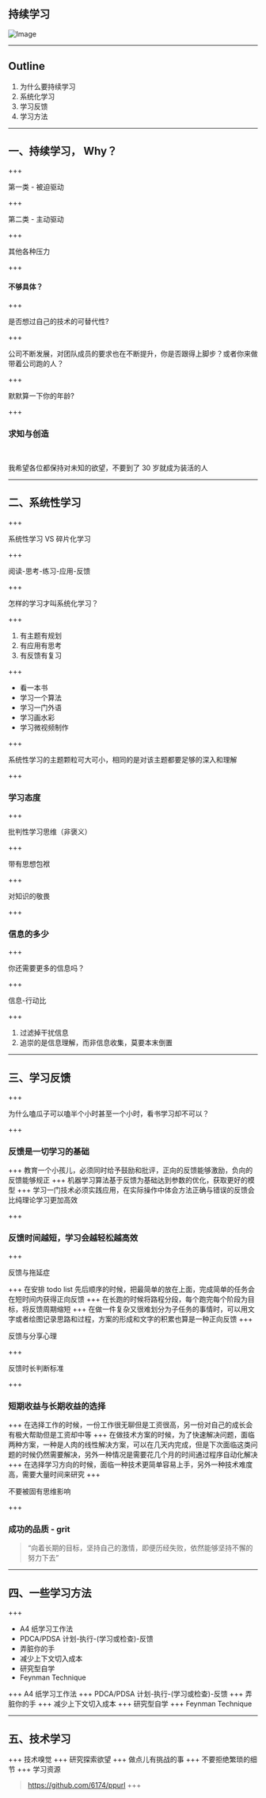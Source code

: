 ## 持续学习

![Image](./assets/md/assets/cover.png)

---

## Outline

1. 为什么要持续学习 
2. 系统化学习
3. 学习反馈
4. 学习方法

---

## 一、持续学习， Why？

+++

第一类 - 被迫驱动

+++

第二类 - 主动驱动

+++

其他各种压力

+++

#### 不够具体？

+++


是否想过自己的技术的可替代性?

+++

公司不断发展，对团队成员的要求也在不断提升，你是否跟得上脚步？或者你来做带着公司跑的人？

+++


默默算一下你的年龄?

+++

### 求知与创造

<br>

我希望各位都保持对未知的欲望，不要到了 30 岁就成为装活的人

---

## 二、系统性学习

+++

系统性学习 VS 碎片化学习

+++

阅读-思考-练习-应用-反馈

+++

怎样的学习才叫系统化学习？

+++

1. 有主题有规划
2. 有应用有思考
3. 有反馈有复习

+++

- 看一本书
- 学习一个算法
- 学习一门外语
- 学习画水彩
- 学习微视频制作

+++

系统性学习的主题颗粒可大可小，相同的是对该主题都要足够的深入和理解

+++

### 学习态度

+++

批判性学习思维（非褒义）

+++

带有思想包袱

+++

对知识的敬畏

+++


### 信息的多少

+++

你还需要更多的信息吗？

+++

信息-行动比

+++

1. 过滤掉干扰信息
2. 追崇的是信息理解，而非信息收集，莫要本末倒置

---

## 三、学习反馈

+++

为什么嗑瓜子可以嗑半个小时甚至一个小时，看书学习却不可以？

+++

### 反馈是一切学习的基础

+++
教育一个小孩儿，必须同时给予鼓励和批评，正向的反馈能够激励，负向的反馈能够规正
+++
机器学习算法基于反馈为基础达到参数的优化，获取更好的模型
+++
学习一门技术必须实践应用，在实际操作中体会方法正确与错误的反馈会比纯理论学习更加高效

+++

### 反馈时间越短，学习会越轻松越高效

+++

反馈与拖延症

+++
在安排 todo list 先后顺序的时候，把最简单的放在上面，完成简单的任务会在短时间内获得正向反馈
+++
在长跑的时候将路程分段，每个跑完每个阶段为目标，将反馈周期缩短
+++
在做一件复杂又很难划分为子任务的事情时，可以用文字或者绘图记录思路和过程，方案的形成和文字的积累也算是一种正向反馈
+++

反馈与分享心理

+++

反馈时长判断标准

+++

### 短期收益与长期收益的选择

+++
在选择工作的时候，一份工作很无聊但是工资很高，另一份对自己的成长会有极大帮助但是工资却中等
+++
在做技术方案的时候，为了快速解决问题，面临两种方案，一种是人肉的线性解决方案，可以在几天内完成，但是下次面临这类问题的时候仍然需要解决，另外一种情况是需要花几个月的时间通过程序自动化解决
+++
在选择学习方向的时候，面临一种技术更简单容易上手，另外一种技术难度高，需要大量时间来研究
+++

不要被固有思维影响

+++

### 成功的品质 - grit

> “向着长期的目标，坚持自己的激情，即便历经失败，依然能够坚持不懈的努力下去”

---

## 四、一些学习方法

+++

- A4 纸学习工作法
- PDCA/PDSA 计划-执行-(学习或检查)-反馈
- 弄脏你的手
- 减少上下文切入成本
- 研究型自学
- Feynman Technique

+++
A4 纸学习工作法
+++
PDCA/PDSA 计划-执行-(学习或检查)-反馈
+++
弄脏你的手
+++
减少上下文切入成本
+++
研究型自学
+++
Feynman Technique

---

## 五、技术学习

+++
技术嗅觉
+++
研究探索欲望
+++
做点儿有挑战的事
+++
不要拒绝繁琐的细节
+++
学习资源
> https://github.com/6174/ppurl
+++



















